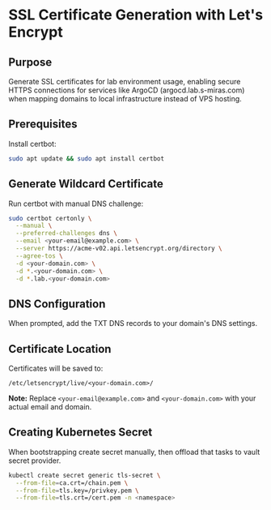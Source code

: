 # SSL Certificate Generation with Let's Encrypt

## Purpose

Generate SSL certificates for lab environment usage, enabling secure HTTPS connections for services like ArgoCD (argocd.lab.s-miras.com) when mapping domains to local infrastructure instead of VPS hosting.

## Prerequisites

Install certbot:

```bash
sudo apt update && sudo apt install certbot
```

## Generate Wildcard Certificate

Run certbot with manual DNS challenge:

```bash
sudo certbot certonly \
  --manual \
  --preferred-challenges dns \
  --email <your-email@example.com> \
  --server https://acme-v02.api.letsencrypt.org/directory \
  --agree-tos \
  -d <your-domain.com> \
  -d *.<your-domain.com> \
  -d *.lab.<your-domain.com>
```

## DNS Configuration

When prompted, add the TXT DNS records to your domain's DNS settings.

## Certificate Location

Certificates will be saved to:

```
/etc/letsencrypt/live/<your-domain.com>/
```

**Note:** Replace `<your-email@example.com>` and `<your-domain.com>` with your actual email and domain.

## Creating Kubernetes Secret

When bootstrapping create secret manually, then offload that tasks to vault secret provider.

```bash
kubectl create secret generic tls-secret \
  --from-file=ca.crt=/chain.pem \
  --from-file=tls.key=/privkey.pem \
  --from-file=tls.crt=/cert.pem -n <namespace>
```
